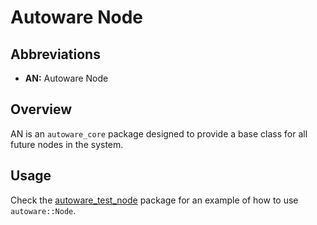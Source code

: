 # Autoware Node

## Abbreviations

- **AN:** Autoware Node

## Overview

AN is an `autoware_core` package designed to provide a base class for all future nodes in the
system.

## Usage

Check the [autoware_test_node](../../testing/autoware_test_node/README.md) package for an example of how to use `autoware::Node`.
